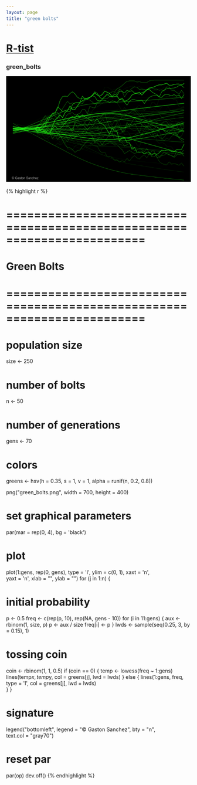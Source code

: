 ```yaml
--- 
layout: page 
title: "green bolts" 
--- 
```


# [R-tist](/Rtist) 

### green_bolts 

![](/images/green_bolts.png) 

{% highlight r %} 
# ======================================================================== 
# Green Bolts 
# ======================================================================== 
# population size 
size <- 250 
 
# number of bolts 
n <- 50 
 
# number of generations 
gens <- 70 
 
# colors 
greens <- hsv(h = 0.35, s = 1, v = 1, alpha = runif(n, 0.2, 0.8)) 
 
 
png("green_bolts.png", width = 700, height = 400) 
# set graphical parameters 
par(mar = rep(0, 4), bg = 'black') 
# plot 
plot(1:gens, rep(0, gens), type = 'l', ylim = c(0, 1), xaxt = 'n',  
     yaxt = 'n', xlab = "", ylab = "") 
for (j in 1:n) 
{ 
  # initial probability 
  p <- 0.5 
  freq <- c(rep(p, 10), rep(NA, gens - 10)) 
  for (i in 11:gens) 
  { 
    aux <- rbinom(1, size, p) 
    p <- aux / size 
    freq[i] <- p 
  } 
  lwds <- sample(seq(0.25, 3, by = 0.15), 1) 
  # tossing coin 
  coin <- rbinom(1, 1, 0.5) 
  if (coin == 0) 
  { 
    temp <- lowess(freq ~ 1:gens) 
    lines(temp$x, temp$y, col = greens[j], lwd = lwds) 
  } else { 
    lines(1:gens, freq, type = 'l', col = greens[j], lwd = lwds)           
  } 
} 
# signature 
legend("bottomleft", legend = "© Gaston Sanchez", bty = "n",  
       text.col = "gray70") 
# reset par 
par(op) 
dev.off() 
{% endhighlight %} 
